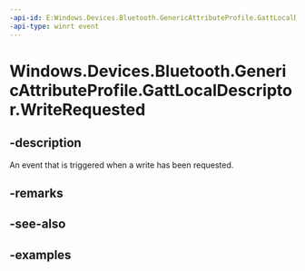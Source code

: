 ```yaml
---
-api-id: E:Windows.Devices.Bluetooth.GenericAttributeProfile.GattLocalDescriptor.WriteRequested
-api-type: winrt event
---
```


<!-- Event syntax.
public event TypedEventHandler WriteRequested<GattLocalDescriptor, GattWriteRequestedEventArgs>
-->

# Windows.Devices.Bluetooth.GenericAttributeProfile.GattLocalDescriptor.WriteRequested

## -description
An event that is triggered when a write has been requested.

## -remarks

## -see-also

## -examples

